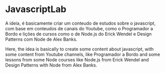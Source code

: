# JavascriptLab
A ideia, é basicamente criar um conteudo de estudos sobre o javascript, com base em conteudos de canais do Youtube, como o Programador a Bordo e lições de cursos como o de Node.js do Erick Wendel e Design Patterns com Node de Alex Banks.

Here, the idea is basically to create some content about javascript, with some content from Youtube channels, like Programador a Bordo and some lessons from some Node courses like Node.js from Erick Wendel and Design Patterns with Node from Alex Banks.
